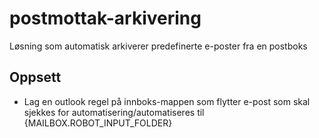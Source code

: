 # postmottak-arkivering
Løsning som automatisk arkiverer predefinerte e-poster fra en postboks

## Oppsett
- Lag en outlook regel på innboks-mappen som flytter e-post som skal sjekkes for automatisering/automatiseres til {MAILBOX.ROBOT_INPUT_FOLDER}
